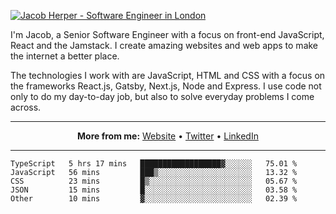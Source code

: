 [![Jacob Herper - Software Engineer in London](https://res.cloudinary.com/jacobherper/image/upload/v1595605963/github_banner.png)](https://herper.io/)

I'm Jacob, a Senior Software Engineer with a focus on front-end JavaScript, React and the Jamstack. I create amazing websites and web apps to make the internet a better place.

The technologies I work with are JavaScript, HTML and CSS with a focus on the frameworks React.js, Gatsby, Next.js, Node and Express. I use code not only to do my day-to-day job, but also to solve everyday problems I come across.

-----

<p align="center">
  <strong>More from me:</strong> 
  <a href="https://herper.io">Website</a> •
  <a href="https://twitter.com/intent/follow?screen_name=jakeherp&tw_p=followbutton">Twitter</a> •
  <a href="https://www.linkedin.com/in/jacobherper/">LinkedIn</a>
</p>

-----

<!--START_SECTION:waka-->
```text
TypeScript   5 hrs 17 mins   ██████████████████▓░░░░░░   75.01 % 
JavaScript   56 mins         ███▒░░░░░░░░░░░░░░░░░░░░░   13.32 % 
CSS          23 mins         █▒░░░░░░░░░░░░░░░░░░░░░░░   05.67 % 
JSON         15 mins         █░░░░░░░░░░░░░░░░░░░░░░░░   03.58 % 
Other        10 mins         ▓░░░░░░░░░░░░░░░░░░░░░░░░   02.39 % 
```
<!--END_SECTION:waka-->
